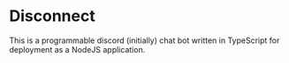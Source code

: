 # Disconnect


This is a programmable discord (initially) chat bot written in TypeScript for deployment as a NodeJS application.  
